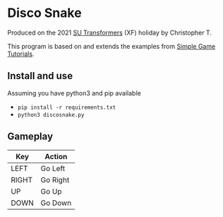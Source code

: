 # Disco Snake
Produced on the 2021 [SU Transformers](https://transformers.org.uk/) (XF) holiday by Christopher T.

This program is based on and extends the examples from [Simple Game Tutorials](https://simplegametutorials.github.io/).

## Install and use

Assuming you have python3 and pip available

* `pip install -r requirements.txt`
* `python3 discosnake.py`

## Gameplay

| Key | Action |
| --- | --- |
| LEFT | Go Left |
| RIGHT | Go Right |
| UP | Go Up |
| DOWN | Go Down |

